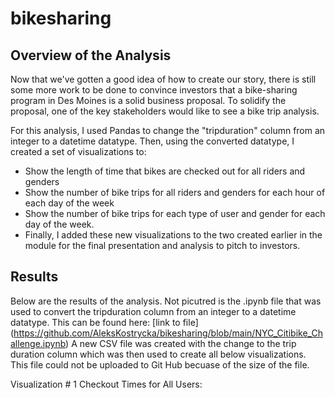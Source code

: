 # bikesharing

## Overview of the Analysis

Now that we've gotten a good idea of how to create our story, there is still some more work to be done to convince investors that a bike-sharing program in Des Moines is a solid business proposal. To solidify the proposal, one of the key stakeholders would like to see a bike trip analysis.

For this analysis, I used Pandas to change the "tripduration" column from an integer to a datetime datatype. Then, using the converted datatype, I created a set of visualizations to:

* Show the length of time that bikes are checked out for all riders and genders
* Show the number of bike trips for all riders and genders for each hour of each day of the week
* Show the number of bike trips for each type of user and gender for each day of the week.
* Finally, I added these new visualizations to the two created earlier in the module for the final presentation and analysis to pitch to investors.

## Results

Below are the results of the analysis. Not picutred is the .ipynb file that was used to convert the tripduration column from an integer to a datetime datatype. This can be found here: [link to file] (https://github.com/AleksKostrycka/bikesharing/blob/main/NYC_Citibike_Challenge.ipynb) A new CSV file was created with the change to the trip duration column which was then used to create all below visualizations. This file could not be uploaded to Git Hub becuase of the size of the file. 

Visualization # 1 Checkout Times for All Users:


